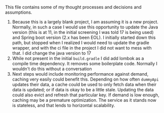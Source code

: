 This file contains some of my thought processes and decisions and assumptions.

1. Because this is a largely blank project, I am assuming it is a new project.  Normally, in such a case I would use this opportunity to update the Java version (this is at 11, in the initial screening I was told 17 is being used) and Spring boot version (2.x has been EOL).   I initially started down this path, but stopped when I realized I would need to update the gradle wrapper, and with the ci file in the project I did not want to mess with that. I did change the java version to 17
2. While not present in the initial `build.gradle` I did add lombok as a compile time dependency.  It removes some boilerplate code.  Normally I wouldn't do this without a conversation
3. Next steps would include monitoring performance against demand, caching very easily could benefit this.  Depending on how often `dummyApi` updates their data, a cache could be used to only fetch data when their data is updated; or if data is okay to be a little stale.  Updating the data could also evict and refresh that particular key.  If demand is low enough, caching may be a premature optimization.  The service as it stands now is stateless, and that lends to horizontal scalability.
